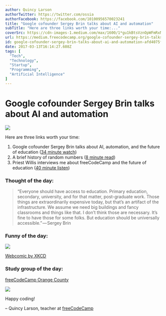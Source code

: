 ```yaml
---
author: Quincy Larson
authorTwitter: https://twitter.com/ossia
authorFacebook: https://facebook.com/10100956570023241
title: "Google cofounder Sergey Brin talks about AI and automation"
subTitle: "Here are three links worth your time:..."
coverSrc: https://cdn-images-1.medium.com/max/1600/1*gu1kBtsVznOpWFmRxNZrrg.jpeg
url: https://medium.freecodecamp.org/google-cofounder-sergey-brin-talks-about-ai-and-automation-afd4075fada
id: google-cofounder-sergey-brin-talks-about-ai-and-automation-afd4075fada
date: 2017-03-13T16:14:27.608Z
tags: [
  "Tech",
  "Technology",
  "Startup",
  "Programming",
  "Artificial Intelligence"
]
---
```

# Google cofounder Sergey Brin talks about AI and automation



![](https://cdn-images-1.medium.com/max/1600/1*gu1kBtsVznOpWFmRxNZrrg.jpeg)



Here are three links worth your time:

1.  Google cofounder Sergey Brin talks about AI, automation, and the future of education ([34 minute watch](http://bit.ly/2lTKmdi))
2.  A brief history of random numbers ([8 minute read](http://bit.ly/2mjxZCw))
3.  Priest Willis interviews me about freeCodeCamp and the future of education ([40 minute listen](http://bit.ly/2mjoSTz))

### Thought of the day:

> “Everyone should have access to education. Primary education, secondary, university, and for that matter, post-graduate work. Those things are extraordinarily expensive today, but that’s an artifact of the infrastructure. We assume we need big buildings and fancy classrooms and things like that. I don’t think those are necessary. It’s fine to have those for some folks. But education should be universally accessible.” — Sergey Brin

### Funny of the day:



![](https://cdn-images-1.medium.com/max/1600/1*WbZ6_vukk1WqcxUsNTNKzA.png)



[Webcomic by XKCD](http://bit.ly/2n1jxDG)

### Study group of the day:

[freeCodeCamp Orange County](http://bit.ly/2ng6cYQ)



![](https://cdn-images-1.medium.com/max/1600/1*qlDXp1fBTI5zd6YfrUnLig.jpeg)



Happy coding!

– Quincy Larson, teacher at [freeCodeCamp](http://bit.ly/2j7Q1dN)








